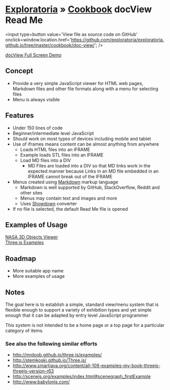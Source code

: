 [Exploratoria]( http://exploratoria.github.io ) &raquo; [Cookbook]( http://exploratoria.github.io/cookbook/ )
docView Read Me
===
<span style=display:none; >[View docView Read Me as web page]( http://exploratoria.github.io/cookbook/doc-view/ "View file as a web page." ) </span>
<input type=button value='View file as source code on GitHub' onclick=window.location.href='https://github.com/exploratoria/exploratoria.github.io/tree/master/cookbook/doc-view/'; />

[docView Full Screen Demo]( http://exploratoria.github.io/cookbook/doc-view/build/index.html )

## Concept

* Provide a very simple JavaScript viewer for HTML web pages, Markdown files and other file formats along with a menu for selecting files
* Menu is always visible

## Features

* Under 150 lines of code
* Beginner/intermediate level JavaScript
* Should work on most types of devices including mobile and tablet
* Use of iframes means content can be almost anything from anywhere
	* Loads HTML files into an IFRAME
	* Example loads STL files into an IFRAME
	* Load MD files into a DIV
		* MD Files are loaded into a DIV so that MD links work in the expected manner because Links in an MD file embedded in an IFRAME cannot break out of the IFRAME
* Menus created using [Markdown]( https://en.wikipedia.org/wiki/Markdown ) markup language
	* Markdown is well supported by GitHub, StackOverflow, Reddit and other sites
	* Menus may contain text and images and more
	* Uses [Showdown]( https://github.com/showdownjs/showdown ) converter 
* If no file is selected, the default Read Me file is opened

## Examples of Usage

[NASA 3D Objects Viewer]( http://exploratoria.github.io/sandbox/astronomy/nasa-3d-objects-viewer/dev/v-0-1-0/nasa-3d-objects-viewer-v-0-1-0.html )  
[Three.js Examples]( http://exploratoria.github.io/sandbox/threejs-examples/dev/v-0-1-0/threejs-examples-v-0-1-0.html )  

## Roadmap

* More suitable app name
* More examples of usage

## Notes

The goal here is to establish a simple, standard view/menu system that is flexible enough to support a variety of exhibition types and yet simple enough that it can be adapted by entry level JavaScript programmer

This system is not intended to be a home page or a top page for a particular category of items.

### See also the following similar efforts

* <http://mrdoob.github.io/three.js/examples/>
* <http://stemkoski.github.io/Three.js/>
* <http://www.smartjava.org/content/all-109-examples-my-book-threejs-threejs-version-r63>
* <http://scenejs.org/examples/index.html#scenegraph_firstExample>
* <http://www.babylonjs.com/>

